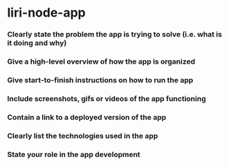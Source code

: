 # liri-node-app
### Clearly state the problem the app is trying to solve (i.e. what is it doing and why)

### Give a high-level overview of how the app is organized

### Give start-to-finish instructions on how to run the app

### Include screenshots, gifs or videos of the app functioning

### Contain a link to a deployed version of the app

### Clearly list the technologies used in the app

### State your role in the app development